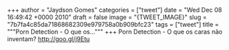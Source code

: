 
+++
author = "Jaydson Gomes"
categories = ["tweet"]
date = "Wed Dec 08 16:49:42 +0000 2010"
draft = false
image = "{TWEET_IMAGE}"
slug = "7b7fa4c85da71868682309e979758a0b909bfc23"
tags = ["tweet"]
title = """Porn Detection - O que os..."""
+++
Porn Detection - O que os caras não inventam? http://goo.gl/j9Etu
